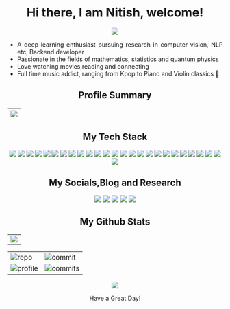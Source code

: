 <h1 align="center">
  Hi there, I am Nitish, welcome!
</h1>



<p align="center">
 
 <img src="https://profile-counter.glitch.me/Deceptrax123/count.svg"/>

</p>

<div style='text-align:justify'>
    <ul>
        <li>A deep learning enthusiast pursuing research in computer vision, NLP etc, Backend developer</li>
        <li>Passionate in the fields of mathematics, statistics and quantum physics</li>
        <li>Love watching movies,reading and connecting</li>
        <li>Full time music addict, ranging from Kpop to Piano and Violin classics 🤝</li>
    </ul>
</div>

<h2 align="center">
 Profile Summary
</h2>

<div align="center">

| <img src="http://github-profile-summary-cards.vercel.app/api/cards/profile-details?username=Deceptrax123&theme=synthwave"> |
| -------------------------------------------------------------------------------------------------------------------------- |

</div>

<h2 align="center">
 My Tech Stack
</h2>


 <p align="center">
    <img src="https://img.shields.io/badge/Jupyter-F37626.svg?&style=for-the-badge&logo=Jupyter&logoColor=white">
    <img src="https://img.shields.io/badge/TensorFlow-FF6F00?style=for-the-badge&logo=TensorFlow&logoColor=white">
    <img src="https://img.shields.io/badge/PyTorch-%23EE4C2C.svg?style=for-the-badge&logo=PyTorch&logoColor=white">
    <img src="https://img.shields.io/badge/Keras-D00000?style=for-the-badge&logo=Keras&logoColor=white">
    <img src="https://img.shields.io/badge/Numpy-777BB4?style=for-the-badge&logo=numpy&logoColor=white">
    <img src="https://img.shields.io/badge/java-%23ED8B00.svg?style=for-the-badge&logo=openjdk&logoColor=white">
    <img src="https://img.shields.io/badge/Pandas-2C2D72?style=for-the-badge&logo=pandas&logoColor=white">
    <img src="https://img.shields.io/badge/Python-FFD43B?style=for-the-badge&logo=python&logoColor=blue">
    <img src="https://img.shields.io/badge/latex-%23008080.svg?style=for-the-badge&logo=latex&logoColor=white">
    <img src="https://img.shields.io/badge/r-%23276DC3.svg?style=for-the-badge&logo=r&logoColor=white">
    <img src="https://img.shields.io/badge/C%2B%2B-00599C?style=for-the-badge&logo=c%2B%2B&logoColor=white">
    <img src="https://img.shields.io/badge/C-00599C?style=for-the-badge&logo=c&logoColor=white">
    <img src="https://img.shields.io/badge/java-%23ED8B00.svg?style=for-the-badge&logo=openjdk&logoColor=white">
    <img src="https://img.shields.io/badge/MongoDB-4EA94B?style=for-the-badge&logo=mongodb&logoColor=white">
    <img src="https://img.shields.io/badge/Bootstrap-563D7C?style=for-the-badge&logo=bootstrap&logoColor=white">
    <img src="https://img.shields.io/badge/Express.js-000000?style=for-the-badge&logo=express&logoColor=white">
    <img src="https://img.shields.io/badge/Node.js-339933?style=for-the-badge&logo=nodedotjs&logoColor=white">
    <img src="https://img.shields.io/badge/Postman-FF6C37?style=for-the-badge&logo=Postman&logoColor=white">
    <img src="https://img.shields.io/badge/React-20232A?style=for-the-badge&logo=react&logoColor=61DAFB">
    <img src="https://img.shields.io/badge/Tailwind_CSS-38B2AC?style=for-the-badge&logo=tailwind-css&logoColor=white">
    <img src="https://img.shields.io/badge/Flask-000000?style=for-the-badge&logo=flask&logoColor=white">
    <img src="https://img.shields.io/badge/fastapi-109989?style=for-the-badge&logo=FASTAPI&logoColor=white">
    <img src="https://img.shields.io/badge/JavaScript-323330?style=for-the-badge&logo=javascript&logoColor=F7DF1E">
    <img src="https://img.shields.io/badge/HTML5-E34F26?style=for-the-badge&logo=html5&logoColor=white">
    <img src="https://img.shields.io/badge/CSS3-1572B6?style=for-the-badge&logo=css3&logoColor=white">
    <img src="https://img.shields.io/badge/markdown-%23000000.svg?style=for-the-badge&logo=markdown&logoColor=white">
</p>

<h2 align="center">
    My Socials,Blog and Research
</h2>
<p align="center">
    <a href="https://www.linkedin.com/in/srinitish-srinivasan-94849924a/">
    <img src="https://img.shields.io/badge/LinkedIn-0077B5?style=for-the-badge&logo=linkedin&logoColor=white"></a>
    <a href="https://medium.com/@srinitishsrinivasan"><img src="https://img.shields.io/badge/Medium-12100E?style=for-the-badge&logo=medium&logoColor=white"></a>
    <a href="mailto:srinitishsri@gmail.com">
    <img src="https://img.shields.io/badge/Gmail-D14836?style=for-the-badge&logo=gmail&logoColor=white"></a>
    <a href="https://open.spotify.com/user/hr7259glutzuuals2wvt6z4h3?si=7e5eaf67af294766">
    <img src="https://img.shields.io/badge/Spotify-1ED760?style=for-the-badge&logo=spotify&logoColor=white"></a>
    <a href="https://scholar.google.com/citations?user=Vz1FpKAAAAAJ&hl=en">
    <img src="https://img.shields.io/badge/Google%20Scholar-4285F4?style=for-the-badge&logo=google-scholar&logoColor=white"></a>
    </a>

</p>

<h2 align="center">
My Github Stats
</h2>

<div align="center">

|                                                                                                 |
| :---------------------------------------------------------------------------------------------: |
| <img src="https://github-readme-streak-stats.herokuapp.com/?user=Deceptrax123&theme=synthwave"> |

|                                                                                                                            |                                                                                                                                            |
| -------------------------------------------------------------------------------------------------------------------------- | ------------------------------------------------------------------------------------------------------------------------------------------ |
| ![repo](http://github-profile-summary-cards.vercel.app/api/cards/repos-per-language?username=Deceptrax123&theme=synthwave) | ![commit](http://github-profile-summary-cards.vercel.app/api/cards/most-commit-language?username=Deceptrax123&theme=synthwave)             |
| ![profile](http://github-profile-summary-cards.vercel.app/api/cards/stats?username=Deceptrax123&theme=synthwave)           | ![commits](http://github-profile-summary-cards.vercel.app/api/cards/productive-time?username=Deceptrax123&theme=synthwave&utcOffset=+5.30) |

</div>

<div align="center">
    <img src="https://user-images.githubusercontent.com/74038190/241765440-80728820-e06b-4f96-9c9e-9df46f0cc0a5.gif">
</div>

<p align="center">Have a Great Day!</p>
